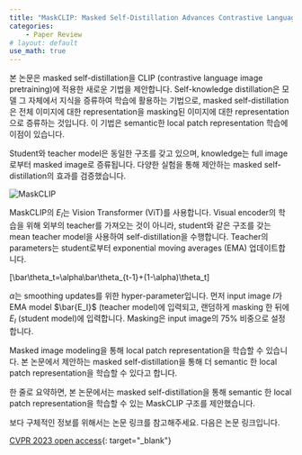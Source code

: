 ```yaml
---
title: "MaskCLIP: Masked Self-Distillation Advances Contrastive Language-Image Pretraining (CVPR 2023)"
categories:
    - Paper Review
# layout: default
use_math: true
---
```

본 논문은 masked self-distillation을 CLIP (contrastive language image pretraining)에 적용한 새로운 기법을 제안합니다. Self-knowledge distillation은 모델 그 자체에서 지식을 증류하여 학습에 활용하는 기법으로, masked self-distillation은 전체 이미지에 대한 representation을 masking된 이미지에 대한 representation으로 증류하는 것입니다. 이 기법은 semantic한 local patch representation 학습에 이점이 있습니다.

Student와 teacher model은 동일한 구조를 갖고 있으며, knowledge는 full image로부터 masked image로 증류됩니다. 다양한 실험을 통해 제안하는 masked self-distillation의 효과를 검증했습니다.

![MaskCLIP](https://github.com/kkamankun/kkamankun.github.io/assets/46318721/faa4dd73-d5e9-452e-8e27-7ee2cc7979b1)

MaskCLIP의 $E_I$는 Vision Transformer (ViT)를 사용합니다. Visual encoder의 학습을 위해 외부의 teacher를 가져오는 것이 아니라, student와 같은 구조를 갖는 mean teacher model을 사용하여 self-distillation을 수행합니다. Teacher의 parameters는 student로부터 exponential moving averages (EMA) 업데이트합니다.

\[\bar\theta_t=\alpha\bar\theta_{t-1}+(1-\alpha)\theta_t\]

$\alpha$는 smoothing updates를 위한 hyper-parameter입니다. 먼저 input image $I$가 EMA model $\bar{E_I}$ (teacher model)에 입력되고, 랜덤하게 masking 한 뒤에 $E_I$ (student model)에 입력합니다. Masking은 input image의 75% 비중으로 설정합니다.

Masked image modeling을 통해 local patch representation을 학습할 수 있습니다. 본 논문에서 제안하는 masked self-distillation을 통해 더 semantic 한 local patch representation을 학습할 수 있다고 합니다.

한 줄로 요약하면, 본 논문에서는 masked self-distillation을 통해 semantic 한 local patch representation을 학습할 수 있는 MaskCLIP 구조를 제안했습니다.

보다 구체적인 정보를 위해서는 논문 링크를 참고해주세요. 다음은 논문 링크입니다.

[CVPR 2023 open access](https://openaccess.thecvf.com/content/CVPR2023/html/Dong_MaskCLIP_Masked_Self-Distillation_Advances_Contrastive_Language-Image_Pretraining_CVPR_2023_paper.html){: target="_blank"}